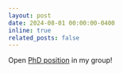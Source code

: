 ```yaml
---
layout: post
date: 2024-08-01 00:00:00-0400
inline: true
related_posts: false
---
```


Open <a href="">PhD position</a> in my group!
